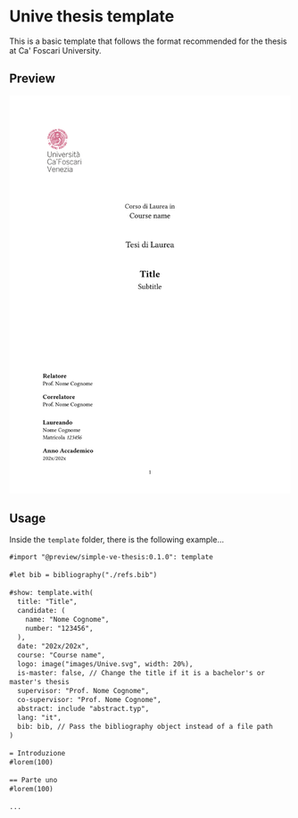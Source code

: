 # Unive thesis template

This is a basic template that follows the format recommended for the thesis at Ca' Foscari University.

## Preview

<div align="center">
    <img src="./frontpage.png">
</div>

## Usage

Inside the `template` folder, there is the following example...

```typ
#import "@preview/simple-ve-thesis:0.1.0": template

#let bib = bibliography("./refs.bib")

#show: template.with(
  title: "Title",
  candidate: (
    name: "Nome Cognome",
    number: "123456",
  ),
  date: "202x/202x",
  course: "Course name",
  logo: image("images/Unive.svg", width: 20%),
  is-master: false, // Change the title if it is a bachelor's or master's thesis
  supervisor: "Prof. Nome Cognome",
  co-supervisor: "Prof. Nome Cognome",
  abstract: include "abstract.typ",
  lang: "it",
  bib: bib, // Pass the bibliography object instead of a file path
)

= Introduzione
#lorem(100)

== Parte uno
#lorem(100)

...
```
